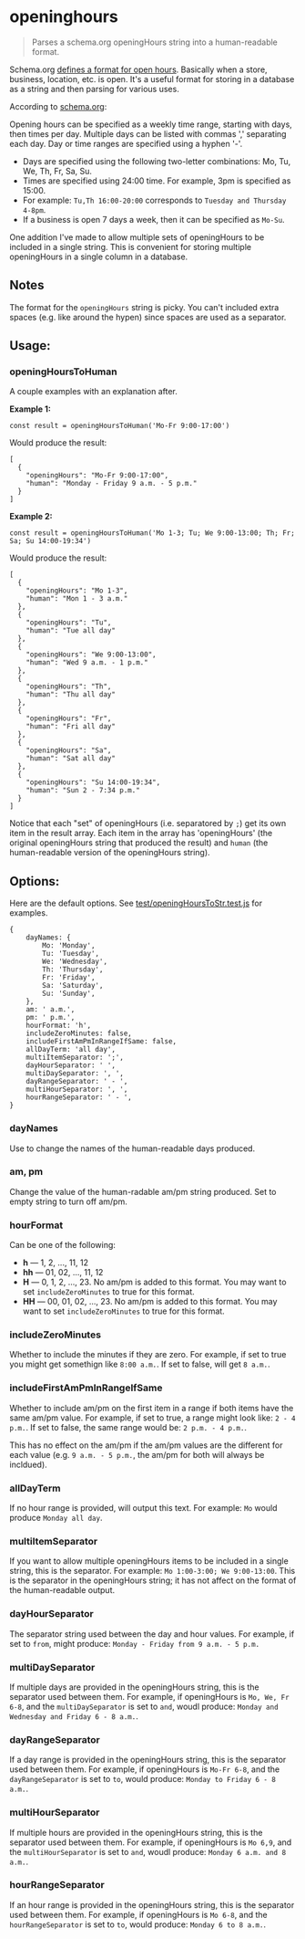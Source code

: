 # openinghours

> Parses a schema.org openingHours string into a human-readable format.

Schema.org [defines a format for open hours](https://schema.org/openingHours). Basically when a store, business, location, etc. is open. It's a useful format for storing in a database as a string and then parsing for various uses.

According to [schema.org]((https://schema.org/openingHours)):

Opening hours can be specified as a weekly time range, starting with days, then times per day. Multiple days can be listed with commas ',' separating each day. Day or time ranges are specified using a hyphen '-'.

- Days are specified using the following two-letter combinations: Mo, Tu, We, Th, Fr, Sa, Su.
- Times are specified using 24:00 time. For example, 3pm is specified as 15:00.
- For example: `Tu,Th 16:00-20:00` corresponds to `Tuesday and Thursday 4-8pm`.
- If a business is open 7 days a week, then it can be specified as `Mo-Su`.

One addition I've made to allow multiple sets of openingHours to be included in a single string. This is convenient for storing multiple openingHours in a single column in a database.

## Notes

The format for the `openingHours` string is picky. You can't included extra spaces (e.g. like around the hypen) since spaces are used as a separator.

## Usage:

### openingHoursToHuman

A couple examples with an explanation after.

**Example 1:**

```
const result = openingHoursToHuman('Mo-Fr 9:00-17:00')
```

Would produce the result:

```
[
  {
    "openingHours": "Mo-Fr 9:00-17:00",
    "human": "Monday - Friday 9 a.m. - 5 p.m."
  }
]
```

**Example 2:**

```
const result = openingHoursToHuman('Mo 1-3; Tu; We 9:00-13:00; Th; Fr; Sa; Su 14:00-19:34')
```

Would produce the result:

```
[
  {
    "openingHours": "Mo 1-3",
    "human": "Mon 1 - 3 a.m."
  },
  {
    "openingHours": "Tu",
    "human": "Tue all day"
  },
  {
    "openingHours": "We 9:00-13:00",
    "human": "Wed 9 a.m. - 1 p.m."
  },
  {
    "openingHours": "Th",
    "human": "Thu all day"
  },
  {
    "openingHours": "Fr",
    "human": "Fri all day"
  },
  {
    "openingHours": "Sa",
    "human": "Sat all day"
  },
  {
    "openingHours": "Su 14:00-19:34",
    "human": "Sun 2 - 7:34 p.m."
  }
]
```

Notice that each "set" of openingHours (i.e. separatored by `;`) get its own item in the result array. Each item in the array has 'openingHours' (the original openingHours string that produced the result) and `human` (the human-readable version of the openingHours string).

## Options:

Here are the default options. See [test/openingHoursToStr.test.js](openingHoursToStr.test.js) for examples.

```
{
    dayNames: {
        Mo: 'Monday',
        Tu: 'Tuesday',
        We: 'Wednesday',
        Th: 'Thursday',
        Fr: 'Friday',
        Sa: 'Saturday',
        Su: 'Sunday',
    },
    am: ' a.m.',
    pm: ' p.m.',
    hourFormat: 'h',
    includeZeroMinutes: false,
    includeFirstAmPmInRangeIfSame: false,
    allDayTerm: 'all day',
    multiItemSeparator: ';',
    dayHourSeparator: ' ',
    multiDaySeparator: ', ',
    dayRangeSeparator: ' - ',
    multiHourSeparator: ', ',
    hourRangeSeparator: ' - ',
}
```

### dayNames

Use to change the names of the human-readable days produced.

### am, pm

Change the value of the human-radable am/pm string produced. Set to empty string to turn off am/pm.

### hourFormat

Can be one of the following:

- **h** — 1, 2, ..., 11, 12
- **hh** — 01, 02, ..., 11, 12
- **H** — 0, 1, 2, ..., 23. No am/pm is added to this format. You may want to set `includeZeroMinutes` to true for this format.
- **HH** — 00, 01, 02, ..., 23. No am/pm is added to this format. You may want to set `includeZeroMinutes` to true for this format.

### includeZeroMinutes

Whether to include the minutes if they are zero. For example, if set to true you might get somethign like `8:00 a.m.`. If set to false, will get `8 a.m.`.

### includeFirstAmPmInRangeIfSame

Whether to include am/pm on the first item in a range if both items have the same am/pm value. For example, if set to true, a range might look like: `2 - 4 p.m.`. If set to false, the same range would be: `2 p.m. - 4 p.m.`.

This has no effect on the am/pm if the am/pm values are the different for each value (e.g. `9 a.m. - 5 p.m.`, the am/pm for both will always be incldued).

### allDayTerm

If no hour range is provided, will output this text. For example: `Mo` would produce `Monday all day`.

### multiItemSeparator

If you want to allow multiple openingHours items to be included in a single string, this is the separator. For example: `Mo 1:00-3:00; We 9:00-13:00`. This is the separator in the openingHours string; it has not affect on the format of the human-readable output.

### dayHourSeparator

The separator string used between the day and hour values. For example, if set to ` from `, might produce: `Monday - Friday from 9 a.m. - 5 p.m.`

### multiDaySeparator

If multiple days are provided in the openingHours string, this is the separator used between them. For example, if openingHours is `Mo, We, Fr 6-8`, and the `multiDaySeparator` is set to ` and `, woudl produce: `Monday and Wednesday and Friday 6 - 8 a.m.`.

### dayRangeSeparator

If a day range is provided in the openingHours string, this is the separator used between them. For example, if openingHours is `Mo-Fr 6-8`, and the `dayRangeSeparator` is set to ` to `, would produce: `Monday to Friday 6 - 8 a.m.`.

### multiHourSeparator

If multiple hours are provided in the openingHours string, this is the separator used between them. For example, if openingHours is `Mo 6,9`, and the `multiHourSeparator` is set to ` and `, woudl produce: `Monday 6 a.m. and 8 a.m.`.

### hourRangeSeparator

If an hour range is provided in the openingHours string, this is the separator used between them. For example, if openingHours is `Mo 6-8`, and the `hourRangeSeparator` is set to ` to `, would produce: `Monday 6 to 8 a.m.`.
